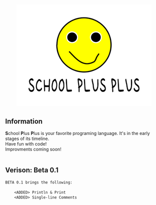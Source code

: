 # <center><img src="SPP LOGO.png" height="325"></center>
## Information
<b>S</b>chool <b>P</b>lus <b>P</b>lus is your favorite programing language. It's in the early stages
of its timeline.
<br>
Have fun with code!
<br>
Improvments coming soon!
<br>
<br>

## Verison: Beta 0.1
    BETA 0.1 brings the following:

        <ADDED> Println & Print
        <ADDED> Single-line Comments
